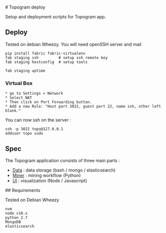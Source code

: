 # Topogram deploy

Setup and deployment scripts for Topogram app.

## Deploy

Tested on debian Wheezy. You will need openSSH server and mail

    pip install fabric fabric-virtualenv
    fab staging ssh         # setup ssh remote key
    fab staging hostconfig  # setup tools

    fab staging uptime


### Virtual Box

    * go to Settings > Network 
    * Select NAT
    * Then click on Port Forwarding button. 
    * Add a new Rule: "Host port 3022, guest port 22, name ssh, other left blank."

You can now ssh on the server : 

    ssh -p 3022 topo@127.0.0.1
    adduser topo sudo


## Spec

The Topogram application consists of three main parts :

* [Data](https://github.com/topogram/topogram-data)     : data storage (bash / mongo / elasticsearch)
* [Miner](https://github.com/topogram/topogram-miner)   : mining workflow (Python)
* [UI](https://github.com/topogram/topogram-ui)         : visualization (Node / Javascript)

## Requirements

Tested on Debian Wheezy

    nvm
    node v10.x
    python 2.7
    MongoDB
    elasticsearch
